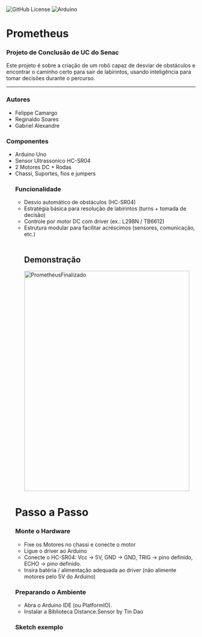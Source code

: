 ![GitHub License](https://img.shields.io/github/license/SwiftOneLy/Prometheus?style=for-the-badge)
![Arduino](https://img.shields.io/badge/Platform-Arduino-blue?style=for-the-badge&logo=arduino&logoColor=white)

# Prometheus

<h3>Projeto de Conclusão de UC do Senac</h3>
    <P>Este projeto é sobre a criação de um robô capaz de desviar de obstáculos e encontrar o caminho certo para sair de labirintos, usando inteligência para tomar decisões durante o percurso.</P>
 <hr>
 <h3>Autores</h3>
 <ul>
  <li>Felippe Camargo</li>
  <li>Reginaldo Soares</li>
   <li>Gabriel Alexandre</li>
 </ul>
  <h3>Componentes</h3>
  <ul>
      <li>Arduino Uno</li>  
    <li>Sensor Ultrassonico HC-SR04</li>  
     <li>2 Motores DC + Rodas</li>  
<li>Chassi, Suportes, fios e jumpers</li>
  <h3>Funcionalidade</h3>
  <ul>
      <li>Desvio automático de obstáculos (HC-SR04)</li>  
    <li>Estratégia básica para resolução de labirintos (turns + tomada de decisão)</li>  
     <li>Controle por motor DC com driver (ex.: L298N / TB6612)</li>  
<li>Estrutura modular para facilitar acréscimos (sensores, comunicação, etc.)</li>
  <br>
  </ul>
  
  <ul>
      <h2>Demonstração</h2>
  <img width="439" height="585" alt="PrometheusFinalizado" src="https://github.com/user-attachments/assets/2f412210-bf11-46e5-b08a-6fb5ea02cc20" />
  </ul>
<h1>Passo a Passo</h1>
<h3>Monte o Hardware</h3>
<ul>
  <li>Fixe os Motores no chassi e conecte o motor</li>
  <li>Ligue o driver ao Arduino</li>
  <li>Conecte o HC-SR04: Vcc -> 5V, GND -> GND, TRIG -> pino definido, ECHO -> pino definido.</li>
  <li>Insira batéria / alimentação adequada ao driver (não alimente motores pelo 5V do Arduino)</li>  
</ul>
  <h3>Preparando o Ambiente</h3>
  <ul>
     <li>Abra o Arduino IDE (ou PlatformIO).</li>
     <li>Instalar a Biblioteca Distance.Sensor by Tin Dao</li>
  </ul>
  <h3>Sketch exemplo</h3>
